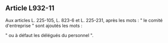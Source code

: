 Article L932-11
----
Aux articles L. 225-105, L. 823-6 et L. 225-231, après les mots : " le comité
d'entreprise " sont ajoutés les mots :

" ou à défaut les délégués du personnel ".

